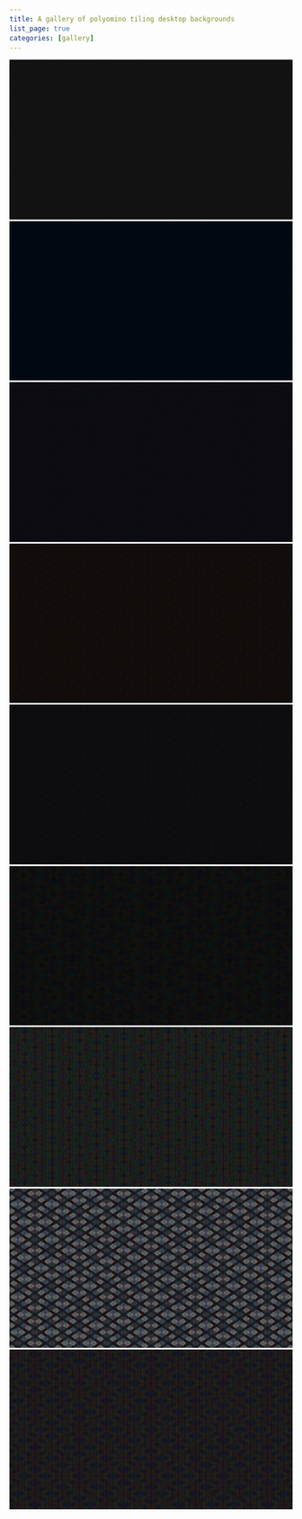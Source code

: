 ```yaml
---
title: A gallery of polyomino tiling desktop backgrounds
list_page: true
categories: [gallery]
---
```


<img src="/resources/images/funtiling/gallery/grey.png">
<img src="/resources/images/funtiling/gallery/shapes aqua.png">
<img src="/resources/images/funtiling/gallery/shapes blue.png">
<img src="/resources/images/funtiling/gallery/shapes red.png">
<img src="/resources/images/funtiling/gallery/shapes.png">
<img src="/resources/images/funtiling/gallery/structs blred.png">
<img src="/resources/images/funtiling/gallery/normal old.png">
<img src="/resources/images/funtiling/gallery/tan old.png">
<img src="/resources/images/funtiling/gallery/colours old.png">